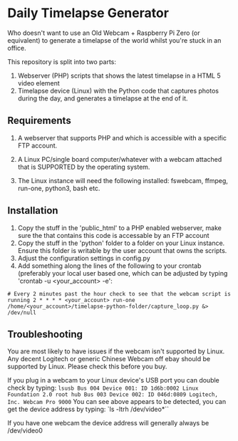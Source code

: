 # Daily Timelapse Generator
Who doesn't want to use an Old Webcam + Raspberry Pi Zero (or equivalent) to generate a timelapse of the world whilst you're stuck in an office.

This repository is split into two parts: 

1) Webserver (PHP) scripts that shows the latest timelapse in a HTML 5 video element
2) Timelapse device (Linux) with the Python code that captures photos during the day, and generates a timelapse at the end of it.

## Requirements

1) A webserver that supports PHP and which is accessible with a specific FTP account.
2) A Linux PC/single board computer/whatever with a webcam attached that is SUPPORTED by the operating system. 


3) The Linux instance will need the following installed: fswebcam, ffmpeg, run-one, python3, bash etc.

## Installation
1) Copy the stuff in the 'public_html' to a PHP enabled webserver, make sure the that contains this code is accessable by an FTP account
2) Copy the stuff in the 'python' folder to a folder on your Linux instance. Ensure this folder is writable by the user account that owns the scripts. 
3) Adjust the configuration settings in config.py
4) Add something along the lines of the following to your crontab (preferably your local user based one, which can be adjusted by typing 'crontab -u <your_account> -e':

`# Every 2 minutes past the hour check to see that the webcam script is running
2 * * * * <your_account> run-one /home/<your_account>/timelapse-python-folder/capture_loop.py &> /dev/null
`
## Troubleshooting
You are most likely to have issues if the webcam isn't supported by Linux. Any decent Logitech or generic Chinese Webcam off ebay should be supported by Linux. Please check this before you buy. 

If you plug in a webcam to your Linux device's USB port you can double check by typing:
` lsusb
Bus 004 Device 001: ID 1d6b:0002 Linux Foundation 2.0 root hub
Bus 003 Device 002: ID 046d:0809 Logitech, Inc. Webcam Pro 9000
`
You can see above appears to be detected, you can get the device address by typing:
`ls -ltrh /dev/video*``

If you have one webcam the device address will generally always be /dev/video0 
